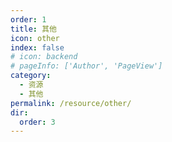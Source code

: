 ```yaml
---
order: 1
title: 其他
icon: other
index: false
# icon: backend
# pageInfo: ['Author', 'PageView']
category:
  - 资源
  - 其他
permalink: /resource/other/
dir:
  order: 3
---
```



<Catalog base="/resource/other/" />